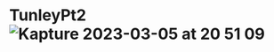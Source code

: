 # TunleyPt2![Kapture 2023-03-05 at 20 51 09](https://user-images.githubusercontent.com/72889722/223336635-37c24095-fcdc-4316-9c28-7013cab49cac.gif)
